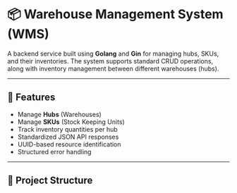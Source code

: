 # 📦 Warehouse Management System (WMS)

A backend service built using **Golang** and **Gin** for managing hubs, SKUs, and their inventories. The system supports standard CRUD operations, along with inventory management between different warehouses (hubs).

---

## 🚀 Features

- Manage **Hubs** (Warehouses)
- Manage **SKUs** (Stock Keeping Units)
- Track inventory quantities per hub
- Standardized JSON API responses
- UUID-based resource identification
- Structured error handling

---

## 📁 Project Structure

